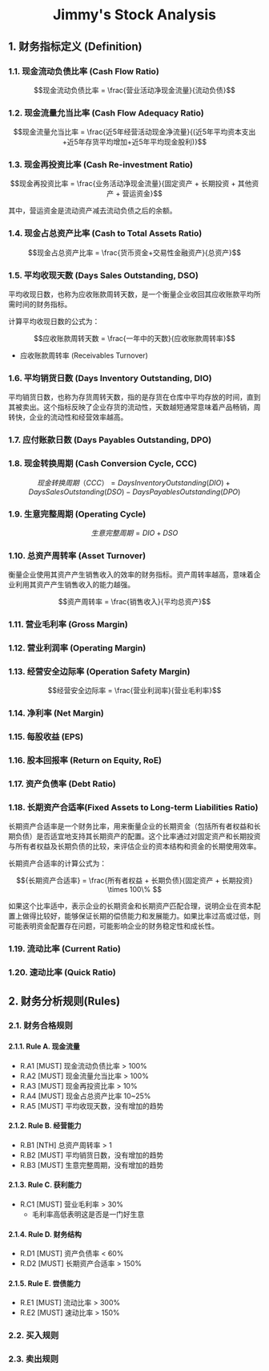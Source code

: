 # <center>Jimmy's Stock Analysis</center> <!-- omit in toc -->

## 1. 财务指标定义 (Definition)
### 1.1. 现金流动负债比率 (Cash Flow Ratio)
```math
现金流动负债比率 = \frac{营业活动净现金流量}{流动负债}
```
### 1.2. 现金流量允当比率 (Cash Flow Adequacy Ratio)
```math
现金流量允当比率 = \frac{近5年经营活动现金净流量}{(近5年平均资本支出+近5年存货平均增加+近5年平均现金股利)}
```
### 1.3. 现金再投资比率 (Cash Re-investment Ratio)
```math
现金再投资比率 = \frac{业务活动净现金流量}{固定资产 + 长期投资 + 其他资产 + 营运资金}
```
其中，营运资金是流动资产减去流动负债之后的余额。

### 1.4. 现金占总资产比率 (Cash to Total Assets Ratio)
```math
现金占总资产比率 = \frac{货币资金+交易性金融资产}{总资产}
```
### 1.5. 平均收现天数 (Days Sales Outstanding, DSO)
平均收现日数，也称为应收账款周转天数，是一个衡量企业收回其应收账款平均所需时间的财务指标。

计算平均收现日数的公式为：
```math
应收账款周转天数 = \frac{一年中的天数}{应收账款周转率}
```
- 应收账款周转率 (Receivables Turnover)

### 1.6. 平均销货日数 (Days Inventory Outstanding, DIO)
平均销货日数，也称为存货周转天数，指的是存货在仓库中平均存放的时间，直到其被卖出。这个指标反映了企业存货的流动性，天数越短通常意味着产品畅销，周转快，企业的流动性和经营效率越高。

### 1.7. 应付账款日数 (Days Payables Outstanding, DPO)

### 1.8. 现金转换周期 (Cash Conversion Cycle, CCC)
```math
现金转换周期（CCC） = Days Inventory Outstanding (DIO) + Days Sales Outstanding (DSO) − Days Payables Outstanding (DPO)
```

### 1.9. 生意完整周期 (Operating Cycle)
```math
生意完整周期 = DIO + DSO
```

### 1.10. 总资产周转率 (Asset Turnover)
衡量企业使用其资产产生销售收入的效率的财务指标。资产周转率越高，意味着企业利用其资产产生销售收入的能力越强。
```math
资产周转率 = \frac{销售收入}{平均总资产}
```

### 1.11. 营业毛利率 (Gross Margin)

### 1.12. 营业利润率 (Operating Margin)

### 1.13. 经营安全边际率 (Operation Safety Margin)
```math
经营安全边际率 = \frac{营业利润率}{营业毛利率}
```

### 1.14. 净利率 (Net Margin)

### 1.15. 每股收益 (EPS)

### 1.16. 股本回报率 (Return on Equity, RoE)

### 1.17. 资产负债率 (Debt Ratio)

### 1.18. 长期资产合适率(Fixed Assets to Long-term Liabilities Ratio)
长期资产合适率是一个财务比率，用来衡量企业的长期资金（包括所有者权益和长期负债）是否适宜地支持其长期资产的配置。这个比率通过对固定资产和长期投资与所有者权益及长期负债的比较，来评估企业的资本结构和资金的长期使用效率。

长期资产合适率的计算公式为：
```math
{长期资产合适率} = \frac{所有者权益 + 长期负债}{固定资产 + 长期投资} \times 100\% 
```

如果这个比率适中，表示企业的长期资金和长期资产匹配合理，说明企业在资本配置上做得比较好，能够保证长期的偿债能力和发展能力。如果比率过高或过低，则可能表明资金配置存在问题，可能影响企业的财务稳定性和成长性。

### 1.19. 流动比率 (Current Ratio)
### 1.20. 速动比率 (Quick Ratio)

## 2. 财务分析规则(Rules)
### 2.1. 财务合格规则
#### 2.1.1. Rule A. 现金流量
- R.A1 [MUST] 现金流动负债比率 > 100%
- R.A2 [MUST] 现金流量允当比率 > 100%
- R.A3 [MUST] 现金再投资比率 > 10%
- R.A4 [MUST] 现金占总资产比率 10~25%
- R.A5 [MUST] 平均收现天数，没有增加的趋势
  
#### 2.1.2. Rule B. 经营能力
- R.B1 [NTH] 总资产周转率 > 1
- R.B2 [MUST] 平均销货日数，没有增加的趋势  
- R.B3 [MUST] 生意完整周期，没有增加的趋势
 
#### 2.1.3. Rule C. 获利能力
- R.C1 [MUST] 营业毛利率 > 30%
  - 毛利率高低表明这是否是一门好生意

#### 2.1.4. Rule D. 财务结构
  - R.D1 [MUST] 资产负债率 < 60%
  - R.D2 [MUST] 长期资产合适率 > 150%


#### 2.1.5. Rule E. 尝债能力
  - R.E1 [MUST] 流动比率 > 300%
  - R.E2 [MUST] 速动比率 > 150%
  
### 2.2. 买入规则

### 2.3. 卖出规则

